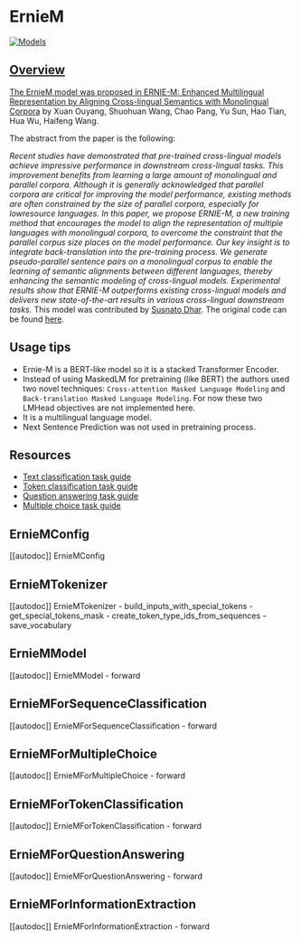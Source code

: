 <!--Copyright 2023 The HuggingFace and Baidu Team. All rights reserved.

Licensed under the Apache License, Version 2.0 (the "License"); you may not use this file except in compliance with
the License. You may obtain a copy of the License at

http://www.apache.org/licenses/LICENSE-2.0

Unless required by applicable law or agreed to in writing, software distributed under the License is distributed on
an "AS IS" BASIS, WITHOUT WARRANTIES OR CONDITIONS OF ANY KIND, either express or implied. See the License for the
specific language governing permissions and limitations under the License.

⚠️ Note that this file is in Markdown but contain specific syntax for our doc-builder (similar to MDX) that may not be
rendered properly in your Markdown viewer.

-->

# ErnieM

<div class="flex flex-wrap space-x-1">
<a href="https://huggingface.co/models?filter=ernie_m">
<img alt="Models" src="https://img.shields.io/badge/All_model_pages-ernie_m-blueviolet">
</div>

## Overview

The ErnieM model was proposed in [ERNIE-M: Enhanced Multilingual Representation by Aligning
Cross-lingual Semantics with Monolingual Corpora](https://arxiv.org/abs/2012.15674)  by Xuan Ouyang, Shuohuan Wang, Chao Pang, Yu Sun,
Hao Tian, Hua Wu, Haifeng Wang.

The abstract from the paper is the following:

*Recent studies have demonstrated that pre-trained cross-lingual models achieve impressive performance in downstream cross-lingual tasks. This improvement benefits from learning a large amount of monolingual and parallel corpora. Although it is generally acknowledged that parallel corpora are critical for improving the model performance, existing methods are often constrained by the size of parallel corpora, especially for lowresource languages. In this paper, we propose ERNIE-M, a new training method that encourages the model to align the representation of multiple languages with monolingual corpora, to overcome the constraint that the parallel corpus size places on the model performance. Our key insight is to integrate back-translation into the pre-training process. We generate pseudo-parallel sentence pairs on a monolingual corpus to enable the learning of semantic alignments between different languages, thereby enhancing the semantic modeling of cross-lingual models. Experimental results show that ERNIE-M outperforms existing cross-lingual models and delivers new state-of-the-art results in various cross-lingual downstream tasks.*
This model was contributed by [Susnato Dhar](https://huggingface.co/susnato). The original code can be found [here](https://github.com/PaddlePaddle/PaddleNLP/tree/develop/paddlenlp/transformers/ernie_m).


## Usage tips

- Ernie-M is a BERT-like model so it is a stacked Transformer Encoder.
- Instead of using MaskedLM for pretraining (like BERT) the authors used two novel techniques: `Cross-attention Masked Language Modeling` and `Back-translation Masked Language Modeling`. For now these two LMHead objectives are not implemented here.
- It is a multilingual language model.
- Next Sentence Prediction was not used in pretraining process.

## Resources

- [Text classification task guide](../tasks/sequence_classification)
- [Token classification task guide](../tasks/token_classification)
- [Question answering task guide](../tasks/question_answering)
- [Multiple choice task guide](../tasks/multiple_choice)

## ErnieMConfig

[[autodoc]] ErnieMConfig


## ErnieMTokenizer

[[autodoc]] ErnieMTokenizer
    - build_inputs_with_special_tokens
    - get_special_tokens_mask
    - create_token_type_ids_from_sequences
    - save_vocabulary


## ErnieMModel

[[autodoc]] ErnieMModel
    - forward

## ErnieMForSequenceClassification

[[autodoc]] ErnieMForSequenceClassification
    - forward


## ErnieMForMultipleChoice

[[autodoc]] ErnieMForMultipleChoice
    - forward


## ErnieMForTokenClassification

[[autodoc]] ErnieMForTokenClassification
    - forward


## ErnieMForQuestionAnswering

[[autodoc]] ErnieMForQuestionAnswering
    - forward

## ErnieMForInformationExtraction

[[autodoc]] ErnieMForInformationExtraction
    - forward
